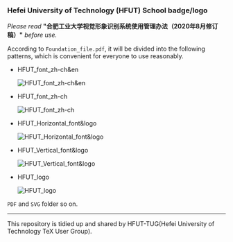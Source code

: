 ### Hefei University of Technology (HFUT) School badge/logo
*Please read* **"合肥工业大学视觉形象识别系统使用管理办法（2020年8月修订稿）"** *before use.*

According to `Foundation_file.pdf`, it will be divided into the following patterns, which is convenient for everyone to use reasonably.

* HFUT_font_zh-ch&en

    ![HFUT_font_zh-ch&en](https://github.com/HFUTTUG/HFUT-logo/blob/main/PNG/HFUT_font_zh-ch&en.png)

* HFUT_font_zh-ch

    ![HFUT_font_zh-ch](https://github.com/HFUTTUG/HFUT-logo/blob/main/PNG/HFUT_font_zh-ch.png)

* HFUT_Horizontal_font&logo

    ![HFUT_Horizontal_font&logo](https://github.com/HFUTTUG/HFUT-logo/blob/main/PNG/HFUT_Horizontal_font&logo.png)

* HFUT_Vertical_font&logo

    ![HFUT_Vertical_font&logo](https://github.com/HFUTTUG/HFUT-logo/blob/main/PNG/HFUT_Vertical_font&logo.png)

* HFUT_logo

    ![HFUT_logo](https://github.com/HFUTTUG/HFUT-logo/blob/main/PNG/HFUT_logo.png)

`PDF` and `SVG` folder so on. 

----
This repository is tidied up and shared by HFUT-TUG(Hefei University of Technology TeX User Group).